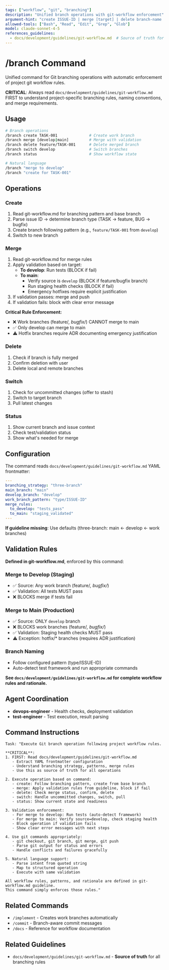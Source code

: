 ```yaml
---
tags: ["workflow", "git", "branching"]
description: "Unified branch operations with git-workflow enforcement"
argument-hint: "create ISSUE-ID | merge [target] | delete branch-name | switch branch-name | status | \"natural language\""
allowed-tools: ["Bash", "Read", "Edit", "Grep", "Glob"]
model: claude-sonnet-4-5
references_guidelines:
  - docs/development/guidelines/git-workflow.md  # Source of truth for branching rules, merge validation, naming patterns
---
```


# /branch Command

Unified command for Git branching operations with automatic enforcement of project git workflow rules.

**CRITICAL**: Always read `docs/development/guidelines/git-workflow.md` FIRST to understand project-specific branching rules, naming conventions, and merge requirements.

## Usage

```bash
# Branch operations
/branch create TASK-001              # Create work branch
/branch merge [develop|main]         # Merge with validation
/branch delete feature/TASK-001      # Delete merged branch
/branch switch develop               # Switch branches
/branch status                       # Show workflow state

# Natural language
/branch "merge to develop"
/branch "create for TASK-001"
```

## Operations

### Create
1. Read git-workflow.md for branching pattern and base branch
2. Parse issue ID → determine branch type (TASK → feature, BUG → bugfix)
3. Create branch following pattern (e.g., `feature/TASK-001` from `develop`)
4. Switch to new branch

### Merge
1. Read git-workflow.md for merge rules
2. Apply validation based on target:
   - **To develop**: Run tests (BLOCK if fail)
   - **To main**:
     - Verify source is `develop` (BLOCK if feature/bugfix branch)
     - Run staging health checks (BLOCK if fail)
     - Emergency hotfixes require explicit justification
3. If validation passes: merge and push
4. If validation fails: block with clear error message

**Critical Rule Enforcement:**
- ❌ Work branches (feature/*, bugfix/*) CANNOT merge to main
- ✅ Only develop can merge to main
- ⚠️ Hotfix branches require ADR documenting emergency justification

### Delete
1. Check if branch is fully merged
2. Confirm deletion with user
3. Delete local and remote branches

### Switch
1. Check for uncommitted changes (offer to stash)
2. Switch to target branch
3. Pull latest changes

### Status
1. Show current branch and issue context
2. Check test/validation status
3. Show what's needed for merge

## Configuration

The command reads `docs/development/guidelines/git-workflow.md` YAML frontmatter:

```yaml
---
branching_strategy: "three-branch"
main_branch: "main"
develop_branch: "develop"
work_branch_pattern: "type/ISSUE-ID"
merge_rules:
  to_develop: "tests_pass"
  to_main: "staging_validated"
---
```

**If guideline missing**: Use defaults (three-branch: main ← develop ← work branches)

## Validation Rules

**Defined in git-workflow.md**, enforced by this command:

### Merge to Develop (Staging)
- ✅ Source: Any work branch (feature/*, bugfix/*)
- ✅ Validation: All tests MUST pass
- ❌ BLOCKS merge if tests fail

### Merge to Main (Production)
- ✅ Source: ONLY `develop` branch
- ❌ BLOCKS work branches (feature/*, bugfix/*)
- ✅ Validation: Staging health checks MUST pass
- ⚠️ Exception: hotfix/* branches (requires ADR justification)

### Branch Naming
- Follow configured pattern (type/ISSUE-ID)
- Auto-detect test framework and run appropriate commands

**See `docs/development/guidelines/git-workflow.md` for complete workflow rules and rationale.**

## Agent Coordination

- **devops-engineer** - Health checks, deployment validation
- **test-engineer** - Test execution, result parsing

## Command Instructions

```
Task: "Execute Git branch operation following project workflow rules.

**CRITICAL**:
1. FIRST: Read docs/development/guidelines/git-workflow.md
   - Extract YAML frontmatter configuration
   - Understand branching strategy, patterns, merge rules
   - Use this as source of truth for all operations

2. Execute operation based on command:
   - create: Follow branching pattern, create from base branch
   - merge: Apply validation rules from guideline, block if fail
   - delete: Check merge status, confirm, delete
   - switch: Handle uncommitted changes, switch, pull
   - status: Show current state and readiness

3. Validation enforcement:
   - For merge to develop: Run tests (auto-detect framework)
   - For merge to main: Verify source=develop, check staging health
   - Block operation if validation fails
   - Show clear error messages with next steps

4. Use git commands appropriately:
   - git checkout, git branch, git merge, git push
   - Parse git output for status and errors
   - Handle conflicts and failures gracefully

5. Natural language support:
   - Parse intent from quoted string
   - Map to structured operation
   - Execute with same validation

All workflow rules, patterns, and rationale are defined in git-workflow.md guideline.
This command simply enforces those rules."
```

## Related Commands

- `/implement` - Creates work branches automatically
- `/commit` - Branch-aware commit messages
- `/docs` - Reference for workflow documentation

## Related Guidelines

- `docs/development/guidelines/git-workflow.md` - **Source of truth** for all branching rules
